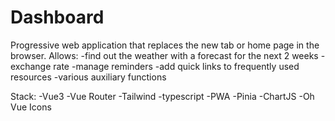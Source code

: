 # Dashboard

Progressive web application that replaces the new tab or home page in the browser.
Allows:
-find out the weather with a forecast for the next 2 weeks
-exchange rate
-manage reminders
-add quick links to frequently used resources
-various auxiliary functions

Stack:
-Vue3
-Vue Router
-Tailwind
-typescript
-PWA
-Pinia
-ChartJS
-Oh Vue Icons